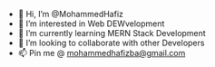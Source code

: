 - 👋 Hi, I’m @MohammedHafiz
- 👀 I’m interested in Web DEWvelopment 
- 🌱 I’m currently learning MERN Stack Development
- 💞️ I’m looking to collaborate with other Developers
- 📫 Pin me @ mohammedhafizba@gmail.com

<!---
MohammedHafiz/MohammedHafiz is a ✨ special ✨ repository because its `README.md` (this file) appears on your GitHub profile.
You can click the Preview link to take a look at your changes.
--->
